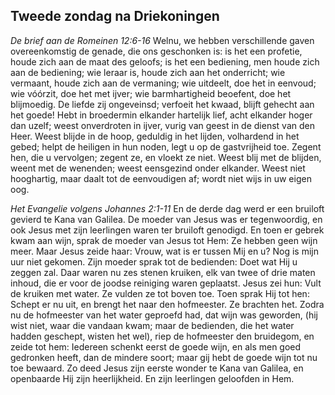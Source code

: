 ## Tweede zondag na Driekoningen

*De brief aan de Romeinen 12:6-16*
Welnu, we hebben verschillende gaven overeenkomstig de genade, die ons geschonken is: is het een profetie, houde zich aan de maat des geloofs; is het een bediening, men houde zich aan de bediening; wie leraar is, houde zich aan het onderricht; wie vermaant, houde zich aan de vermaning; wie uitdeelt, doe het in eenvoud; wie vóórzit, doe het met ijver; wie barmhartigheid beoefent, doe het blijmoedig. De liefde zij ongeveinsd; verfoeit het kwaad, blijft gehecht aan het goede! Hebt in broedermin elkander hartelijk lief, acht elkander hoger dan uzelf; weest onverdroten in ijver, vurig van geest in de dienst van den Heer. Weest blijde in de hoop, geduldig in het lijden, volhardend in het gebed; helpt de heiligen in hun noden, legt u op de gastvrijheid toe. Zegent hen, die u vervolgen; zegent ze, en vloekt ze niet. Weest blij met de blijden, weent met de wenenden; weest eensgezind onder elkander. Weest niet hooghartig, maar daalt tot de eenvoudigen af; wordt niet wijs in uw eigen oog. 

*Het Evangelie volgens Johannes 2:1-11*
En de derde dag werd er een bruiloft gevierd te Kana van Galilea. De moeder van Jesus was er tegenwoordig, en ook Jesus met zijn leerlingen waren ter bruiloft genodigd. En toen er gebrek kwam aan wijn, sprak de moeder van Jesus tot Hem: Ze hebben geen wijn meer. Maar Jesus zeide haar: Vrouw, wat is er tussen Mij en u? Nog is mijn uur niet gekomen. Zijn moeder sprak tot de bedienden: Doet wat Hij u zeggen zal. Daar waren nu zes stenen kruiken, elk van twee of drie maten inhoud, die er voor de joodse reiniging waren geplaatst. Jesus zei hun: Vult de kruiken met water. Ze vulden ze tot boven toe. Toen sprak Hij tot hen: Schept er nu uit, en brengt het naar den hofmeester. Ze brachten het. Zodra nu de hofmeester van het water geproefd had, dat wijn was geworden, (hij wist niet, waar die vandaan kwam; maar de bedienden, die het water hadden geschept, wisten het wel), riep de hofmeester den bruidegom, en zeide tot hem: Iedereen schenkt eerst de goede wijn, en als men goed gedronken heeft, dan de mindere soort; maar gij hebt de goede wijn tot nu toe bewaard. Zo deed Jesus zijn eerste wonder te Kana van Galilea, en openbaarde Hij zijn heerlijkheid. En zijn leerlingen geloofden in Hem. 

